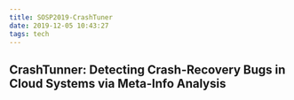 ```yaml
---
title: SOSP2019-CrashTuner
date: 2019-12-05 10:43:27
tags: tech
---
```


## CrashTunner: Detecting Crash-Recovery Bugs in Cloud Systems via Meta-Info Analysis